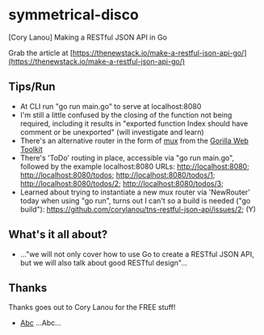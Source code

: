 # symmetrical-disco
[Cory Lanou] Making a RESTful JSON API in Go

Grab the article at [https://thenewstack.io/make-a-restful-json-api-go/](https://thenewstack.io/make-a-restful-json-api-go/)

## Tips/Run

* At CLI run "go run main.go" to serve at localhost:8080
* I'm still a little confused by the closing of the function not being required, including it results in "exported function Index should have comment or be unexported" (will investigate and learn)
* There's an alternative router in the form of [mux](http://www.gorillatoolkit.org/pkg/mux) from the [Gorilla Web Toolkit](http://www.gorillatoolkit.org/)
* There's 'ToDo' routing in place, accessible via "go run main.go", followed by the example localhost:8080 URLs: [http://localhost:8080](http://localhost:8080); [http://localhost:8080/todos](http://localhost:8080/todos); [http://localhost:8080/todos/1](http://localhost:8080/todos/1); [http://localhost:8080/todos/2](http://localhost:8080/todos/2); [http://localhost:8080/todos/3](http://localhost:8080/todos/3);
* Learned about trying to instantiate a new mux router via 'NewRouter' today when using "go run", turns out I can't so a build is needed ("go build"): https://github.com/corylanou/tns-restful-json-api/issues/2; (Y)

## What's it all about?

* ..."we will not only cover how to use Go to create a RESTful JSON API, but we will also talk about good RESTful design"...

## Thanks

Thanks goes out to Cory Lanou for the FREE stuff!

* [Abc](https://abc.com) ...Abc...
